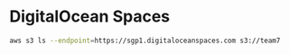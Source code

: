 
# DigitalOcean Spaces

``` bash
aws s3 ls --endpoint=https://sgp1.digitaloceanspaces.com s3://team7
```
